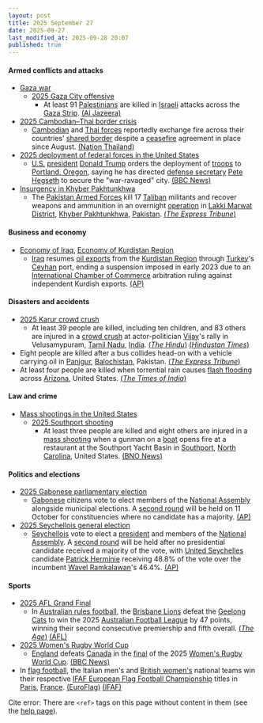 ```yaml
---
layout: post
title: 2025 September 27
date: 2025-09-27
last_modified_at: 2025-09-28 20:07
published: true
---
```



#### Armed conflicts and attacks

* [Gaza war](https://en.wikipedia.org/wiki/Gaza_war "Gaza war")
  * [2025 Gaza City offensive](https://en.wikipedia.org/wiki/2025_Gaza_City_offensive "2025 Gaza City offensive")
    * At least 91 [Palestinians](https://en.wikipedia.org/wiki/Palestinians "Palestinians") are killed in [Israeli](https://en.wikipedia.org/wiki/Israel_Defense_Forces "Israel Defense Forces") attacks across the [Gaza Strip](https://en.wikipedia.org/wiki/Gaza_Strip "Gaza Strip"). [(Al Jazeera)](https://www.aljazeera.com/news/liveblog/2025/9/27/live-israel-launches-series-of-early-attacks-on-palestinians-in-gaza)
* [2025 Cambodian–Thai border crisis](https://en.wikipedia.org/wiki/2025_Cambodian%E2%80%93Thai_border_crisis "2025 Cambodian–Thai border crisis")
  * [Cambodian](https://en.wikipedia.org/wiki/Royal_Cambodian_Armed_Forces "Royal Cambodian Armed Forces") and [Thai forces](https://en.wikipedia.org/wiki/Royal_Thai_Armed_Forces "Royal Thai Armed Forces") reportedly exchange fire across their countries' [shared border](https://en.wikipedia.org/wiki/Cambodia%E2%80%93Thailand_border "Cambodia–Thailand border") despite a [ceasefire](https://en.wikipedia.org/wiki/Ceasefire "Ceasefire") agreement in place since August. [(Nation Thailand)](https://www.nationthailand.com/news/general/40056006)
* [2025 deployment of federal forces in the United States](https://en.wikipedia.org/wiki/2025_deployment_of_federal_forces_in_the_United_States "2025 deployment of federal forces in the United States")
  * [U.S.](https://en.wikipedia.org/wiki/U.S. "U.S.") [president](https://en.wikipedia.org/wiki/President_of_the_United_States "President of the United States") [Donald Trump](https://en.wikipedia.org/wiki/Donald_Trump "Donald Trump") orders the deployment of [troops](https://en.wikipedia.org/wiki/United_States_Armed_Forces "United States Armed Forces") to [Portland, Oregon](https://en.wikipedia.org/wiki/Portland%2C_Oregon "Portland, Oregon"), saying he has directed [defense secretary](https://en.wikipedia.org/wiki/United_States_Secretary_of_Defense "United States Secretary of Defense") [Pete Hegseth](https://en.wikipedia.org/wiki/Pete_Hegseth "Pete Hegseth") to secure the "war-ravaged" city. [(BBC News)](https://www.bbc.co.uk/news/articles/cddmn6ge6e2o)
* [Insurgency in Khyber Pakhtunkhwa](https://en.wikipedia.org/wiki/Insurgency_in_Khyber_Pakhtunkhwa "Insurgency in Khyber Pakhtunkhwa")
  * The [Pakistan Armed Forces](https://en.wikipedia.org/wiki/Pakistan_Armed_Forces "Pakistan Armed Forces") kill 17 [Taliban](https://en.wikipedia.org/wiki/Pakistani_Taliban "Pakistani Taliban") militants and recover weapons and ammunition in an overnight [operation](https://en.wikipedia.org/wiki/Military_operation "Military operation") in [Lakki Marwat District](https://en.wikipedia.org/wiki/Lakki_Marwat_District "Lakki Marwat District"), [Khyber Pakhtunkhwa](https://en.wikipedia.org/wiki/Khyber_Pakhtunkhwa "Khyber Pakhtunkhwa"), [Pakistan](https://en.wikipedia.org/wiki/Pakistan "Pakistan"). [(*The Express Tribune*)](https://tribune.com.pk/story/2569281/security-forces-kill-17-terrorists-in-lakki-marwat-ibo-ispr)

#### Business and economy

* [Economy of Iraq](https://en.wikipedia.org/wiki/Economy_of_Iraq "Economy of Iraq"), [Economy of Kurdistan Region](https://en.wikipedia.org/wiki/Economy_of_Kurdistan_Region "Economy of Kurdistan Region")
  * [Iraq](https://en.wikipedia.org/wiki/Iraq "Iraq") resumes [oil exports](https://en.wikipedia.org/wiki/Petroleum_industry_in_Iraq "Petroleum industry in Iraq") from the [Kurdistan Region](https://en.wikipedia.org/wiki/Kurdistan_Region "Kurdistan Region") through [Turkey](https://en.wikipedia.org/wiki/Turkey "Turkey")'s [Ceyhan](https://en.wikipedia.org/wiki/Ceyhan "Ceyhan") port, ending a suspension imposed in early 2023 due to an [International Chamber of Commerce](https://en.wikipedia.org/wiki/International_Chamber_of_Commerce "International Chamber of Commerce") arbitration ruling against independent Kurdish exports. [(AP)](https://apnews.com/article/iraq-oil-exports-resume-kurdistan-263c440d9a320949ebfe5d437087c8d5)

#### Disasters and accidents

* [2025 Karur crowd crush](https://en.wikipedia.org/wiki/2025_Karur_crowd_crush "2025 Karur crowd crush")
  * At least 39 people are killed, including ten children, and 83 others are injured in a [crowd crush](https://en.wikipedia.org/wiki/Crowd_crush "Crowd crush") at actor-politician [Vijay](https://en.wikipedia.org/wiki/Vijay_%28actor%29 "Vijay (actor)")'s rally in Velusamypuram, [Tamil Nadu](https://en.wikipedia.org/wiki/Tamil_Nadu "Tamil Nadu"), [India](https://en.wikipedia.org/wiki/India "India"). [(*The Hindu*)](https://www.thehindu.com/news/national/tamil-nadu/tvk-vijay-rally-karur-updates-on-september-27-2025/article70102676.ece) [(*Hindustan Times*)](https://www.hindustantimes.com/india-news/massive-tragedy-in-tamil-nadu-as-31-dead-at-vijays-karur-rally-in-stampede-like-crush-latest-updates-101758989763650.html)
* Eight people are killed after a bus collides head-on with a vehicle carrying oil in [Panjgur](https://en.wikipedia.org/wiki/Panjgur "Panjgur"), [Balochistan](https://en.wikipedia.org/wiki/Balochistan%2C_Pakistan "Balochistan, Pakistan"), Pakistan. [(*The Express Tribune*)](https://tribune.com.pk/story/2569275/eight-killed-as-bus-collides-with-iranian-oil-vehicle-in-panjgur)
* At least four people are killed when torrential rain causes [flash flooding](https://en.wikipedia.org/wiki/Flash_flood "Flash flood") across [Arizona](https://en.wikipedia.org/wiki/Arizona "Arizona"), United States. [(*The Times of India*)](https://timesofindia.indiatimes.com/world/us/arizona-floods-at-least-four-dead-in-torrential-rains-rescue-efforts-underway/articleshow/124189941.cms)

#### Law and crime

* [Mass shootings in the United States](https://en.wikipedia.org/wiki/Mass_shootings_in_the_United_States "Mass shootings in the United States")
  * [2025 Southport shooting](https://en.wikipedia.org/wiki/2025_Southport_shooting "2025 Southport shooting")
    * At least three people are killed and eight others are injured in a [mass shooting](https://en.wikipedia.org/wiki/Mass_shooting "Mass shooting") when a gunman on a [boat](https://en.wikipedia.org/wiki/Boat "Boat") opens fire at a restaurant at the Southport Yacht Basin in [Southport](https://en.wikipedia.org/wiki/Southport%2C_North_Carolina "Southport, North Carolina"), [North Carolina](https://en.wikipedia.org/wiki/North_Carolina "North Carolina"), United States. [(BNO News)](https://bnonews.com/index.php/2025/09/gunman-on-boat-opens-fire-at-restaurant-in-southport-north-carolina/)

#### Politics and elections

* [2025 Gabonese parliamentary election](https://en.wikipedia.org/wiki/2025_Gabonese_parliamentary_election "2025 Gabonese parliamentary election")
  * [Gabonese](https://en.wikipedia.org/wiki/Gabon "Gabon") citizens vote to elect members of the [National Assembly](https://en.wikipedia.org/wiki/National_Assembly_of_Gabon "National Assembly of Gabon") alongside municipal elections. A [second round](https://en.wikipedia.org/wiki/Two-round_system "Two-round system") will be held on 11 October for constituencies where no candidate has a majority. [(AP)](https://apnews.com/article/election-gabon-oil-africa-military-junta-97f5c3d8a931d14102f563f718963834)
* [2025 Seychellois general election](https://en.wikipedia.org/wiki/2025_Seychellois_general_election "2025 Seychellois general election")
  * [Seychellois](https://en.wikipedia.org/wiki/Seychelles "Seychelles") vote to elect a [president](https://en.wikipedia.org/wiki/President_of_Seychelles "President of Seychelles") and members of the [National Assembly](https://en.wikipedia.org/wiki/National_Assembly_%28Seychelles%29 "National Assembly (Seychelles)"). A [second round](https://en.wikipedia.org/wiki/Two-round_system "Two-round system") will be held after no presidential candidate received a majority of the vote, with [United Seychelles](https://en.wikipedia.org/wiki/United_Seychelles "United Seychelles") candidate [Patrick Herminie](https://en.wikipedia.org/wiki/Patrick_Herminie "Patrick Herminie") receiving 48.8% of the vote over the incumbent [Wavel Ramkalawan](https://en.wikipedia.org/wiki/Wavel_Ramkalawan "Wavel Ramkalawan")'s 46.4%. [(AP)](https://apnews.com/article/seychelles-election-rerun-vote-presidential-election-ef1a2fa39707b0272e753dd9df64aa6a)

#### Sports

* [2025 AFL Grand Final](https://en.wikipedia.org/wiki/2025_AFL_Grand_Final "2025 AFL Grand Final")
  * In [Australian rules football](https://en.wikipedia.org/wiki/Australian_rules_football "Australian rules football"), the [Brisbane Lions](https://en.wikipedia.org/wiki/Brisbane_Lions "Brisbane Lions") defeat the [Geelong Cats](https://en.wikipedia.org/wiki/Geelong_Football_Club "Geelong Football Club") to win the 2025 [Australian Football League](https://en.wikipedia.org/wiki/Australian_Football_League "Australian Football League") by 47 points, winning their second consecutive premiership and fifth overall. [(*The Age*)](https://www.theage.com.au/sport/afl/roar-elation-brisbane-lions-go-back-to-back-to-win-2025-premiership-20250927-p5myc6.html) [(AFL)](https://www.afl.com.au/news/1431050/brisbane-lions-blitz-over-geelong-cats-in-2025-grand-final-seals-back-to-back-flags)
* [2025 Women's Rugby World Cup](https://en.wikipedia.org/wiki/2025_Women%27s_Rugby_World_Cup "2025 Women's Rugby World Cup")
  * [England](https://en.wikipedia.org/wiki/England_women%27s_national_rugby_union_team "England women's national rugby union team") defeats [Canada](https://en.wikipedia.org/wiki/Canada_women%27s_national_rugby_union_team "Canada women's national rugby union team") in the [final](https://en.wikipedia.org/wiki/2025_Women%27s_Rugby_World_Cup_final "2025 Women's Rugby World Cup final") of the 2025 [Women's Rugby World Cup](https://en.wikipedia.org/wiki/Women%27s_Rugby_World_Cup "Women's Rugby World Cup"). [(BBC News)](https://www.bbc.com/sport/rugby-union/articles/czjvgj81y2mo)
* In [flag football](https://en.wikipedia.org/wiki/Flag_football "Flag football"), the Italian men's and [British women's](https://en.wikipedia.org/wiki/Great_Britain_women%27s_national_flag_football_team "Great Britain women's national flag football team") national teams win their respective [IFAF European Flag Football Championship](https://en.wikipedia.org/wiki/IFAF_European_Flag_Football_Championship "IFAF European Flag Football Championship") titles in [Paris](https://en.wikipedia.org/wiki/Paris "Paris"), [France](https://en.wikipedia.org/wiki/France "France"). [(EuroFlag)](https://euroflag2025.com/en/live-scores/) [(IFAF)](https://www.americanfootball.sport/2025/09/27/euro-flag-finals-men/)

Cite error: There are `<ref>` tags on this page without content in them (see the [help page](https://en.wikipedia.org/wiki/Help%3ACite_errors/Cite_error_ref_no_input "Help:Cite errors/Cite error ref no input")).
